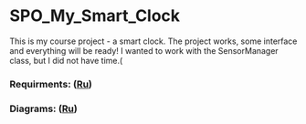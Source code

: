 # SPO_My_Smart_Clock
This is my course project - a smart clock.
The project works, some interface and everything will be ready!
I wanted to work with the SensorManager class, but I did not have time.(

### Requirments: ([Ru](https://github.com/Skindrila/My_Smart_Clock/blob/master/Documentation/Requirements/SRS.md))
### Diagrams: ([Ru](https://github.com/Skindrila/My_Smart_Clock/blob/master/Documentation/Diagrams/Diagrams.md))
